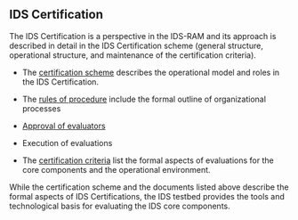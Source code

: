 ## IDS Certification

The IDS Certification is a perspective in the IDS-RAM and its approach
is described in detail in the IDS Certification scheme (general
structure, operational structure, and maintenance of the certification
criteria).

- The [certification scheme](https://github.com/International-Data-Spaces-Association/IDS-RAM_4_0/tree/main/documentation/4_Perspectives_of_the_Reference_Architecture_Model/4_2_Certification_Perspective/CertificationScheme) describes the operational model and
    roles in the IDS Certification.

- The [rules of procedure](https://github.com/International-Data-Spaces-Association/IDS-RAM_4_0/tree/main/documentation/4_Perspectives_of_the_Reference_Architecture_Model/4_2_Certification_Perspective/RulesOfProcedure) include the formal outline of
    organizational processes

- [Approval of evaluators](https://github.com/International-Data-Spaces-Association/IDS-RAM_4_0/tree/main/documentation/4_Perspectives_of_the_Reference_Architecture_Model/4_2_Certification_Perspective/ApprovalScheme)

- Execution of evaluations

- The [certification criteria](https://internationaldataspaces.org/publications/white-papers/) list the formal aspects of
    evaluations for the core components and the operational environment.

While the certification scheme and the documents listed above describe
the formal aspects of IDS Certifications, the IDS testbed provides the
tools and technological basis for evaluating the IDS core components.
